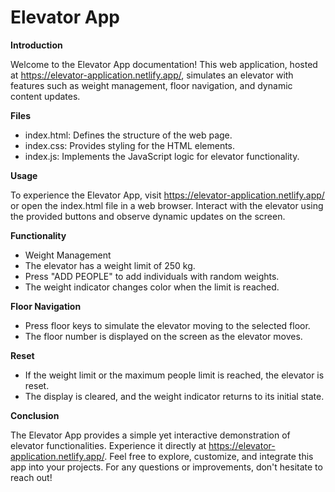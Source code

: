 ﻿# Elevator App

**Introduction**

Welcome to the Elevator App documentation! This web application, hosted at https://elevator-application.netlify.app/, simulates an elevator with features such as weight management, floor navigation, and dynamic content updates.

**Files**
- index.html: Defines the structure of the web page.
- index.css: Provides styling for the HTML elements.
- index.js: Implements the JavaScript logic for elevator functionality.

**Usage**

To experience the Elevator App, visit https://elevator-application.netlify.app/ or open the index.html file in a web browser. Interact with the elevator using the provided buttons and observe dynamic updates on the screen.

**Functionality**
- Weight Management
- The elevator has a weight limit of 250 kg.
- Press "ADD PEOPLE" to add individuals with random weights.
- The weight indicator changes color when the limit is reached.

**Floor Navigation**
- Press floor keys to simulate the elevator moving to the selected floor.
- The floor number is displayed on the screen as the elevator moves.

**Reset**
- If the weight limit or the maximum people limit is reached, the elevator is reset.
- The display is cleared, and the weight indicator returns to its initial state.

**Conclusion**

The Elevator App provides a simple yet interactive demonstration of elevator functionalities. Experience it directly at https://elevator-application.netlify.app/. Feel free to explore, customize, and integrate this app into your projects. For any questions or improvements, don't hesitate to reach out!

